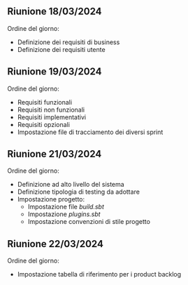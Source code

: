 ## Riunione 18/03/2024
Ordine del giorno:
- Definizione dei requisiti di business
- Definizione dei requisiti utente

## Riunione 19/03/2024
Ordine del giorno:
- Requisiti funzionali
- Requisiti non funzionali
- Requisiti implementativi
- Requisiti opzionali
- Impostazione file di tracciamento dei diversi sprint

## Riunione 21/03/2024
Ordine del giorno:
- Definizione ad alto livello del sistema
- Definizione tipologia di testing da adottare
- Impostazione progetto:
  - Impostazione file _build.sbt_
  - Impostazione _plugins.sbt_
  - Impostazione convenzioni di stile progetto

## Riunione 22/03/2024
Ordine del giorno:
- Impostazione tabella di riferimento per i product backlog


